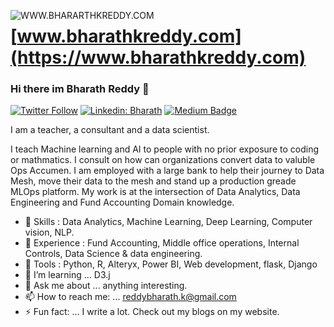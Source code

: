 <a href="https://www.bharathkreddy.com"><img align="left" src="https://i.imgur.com/axjt3Qe.png" alt="WWW.BHARARTHKREDDY.COM" title="www.bharathkreddy.com"></a>
# [www.bharathkreddy.com](https://www.bharathkreddy.com)

### Hi there im Bharath Reddy 👋


   [![Twitter Follow](https://img.shields.io/twitter/follow/Bharath95440790?label=Bharath&style=social)](https://twitter.com/Bharath95440790)
   [![Linkedin: Bharath](https://img.shields.io/badge/-Bharath%20Reddy-blue?style=flat-square&logo=Linkedin&logoColor=white&link=https://www.linkedin.com/in/bharath-k-reddy/)](https://www.linkedin.com/in/bharath-k-reddy/)
   [![Medium Badge](https://img.shields.io/badge/-Bharath-000000?style=flat&labelColor=000000&logo=Medium&link=https://medium.com/@reddybharath.k)](https://medium.com/@reddybharath.k)


I am a teacher, a consultant and a data scientist. 


I teach Machine learning and AI to people with no prior exposure to coding or mathmatics. I consult on how can organizations convert data to valuble Ops Accumen. I am employed with a large bank to help their journey to Data Mesh, move their data to the mesh and stand up a production greade MLOps platform. My work is at the intersection of Data Analytics, Data Engineering and Fund Accounting Domain knowledge.



- 🔭 Skills : Data Analytics, Machine Learning, Deep Learning, Computer vision, NLP.
- 🌱 Experience : Fund Accounting, Middle office operations, Internal Controls, Data Science & data engineering.
- 👯 Tools : Python, R, Alteryx, Power BI, Web development, flask, Django
- 🤔 I’m learning ... D3.j 
- 💬 Ask me about ... anything interesting.
- 📫 How to reach me: ... reddybharath.k@gmail.com
- ⚡ Fun fact: ... I write a lot. Check out my blogs on my website.

